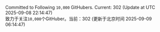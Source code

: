 Committed to Following `10,000` GitHubers. Current: <!-- FOLLOWING_COUNT -->302<!-- FOLLOWING_COUNT --> (Update at UTC <!-- LAST_UPDATED -->2025-09-08 22:14:47<!-- LAST_UPDATED -->)<br>
致力于关注`10,000`个GitHuber。当前：<!-- FOLLOWING_COUNT -->302<!-- FOLLOWING_COUNT --> (更新于北京时间 <!-- LAST_UPDATED_CST -->2025-09-09 06:14:47<!-- LAST_UPDATED_CST -->)
